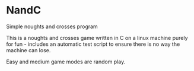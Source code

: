NandC
=====

Simple noughts and crosses program 

This is a noughts and crosses game written in C on a linux machine purely for fun - includes an automatic test script to ensure there is no way the machine can lose.

Easy and medium game modes are random play.
